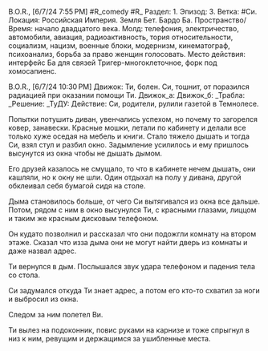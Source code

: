 B.O.R., [6/7/24 7:55 PM]
#R_comedy #R_ 
Раздел: 1.
Эпизод: 3.
Ветка: #Си.
Локация: Российская Империя. Земля Бет. Бардо Ба.
Пространство/Время: начало двадцатого века.
Молд: телефония, электричество, автомобили, авиация, радиоактивность, тория относительности, социализм, нацизм, военные блоки, модернизм, кинематограф, психоанализ, борьба за право женщин голосовать.
Место действия: интерфейс Ба для связей Тригер-многоклеточное, форк под  хомосапиенс.

B.O.R., [6/7/24 10:30 PM]
Движок: Ти, болен. Си, тошнит, от поразился радиацией при оказании помощи Ти.
Движок_а: 
Движок_б: 
_Трабла: 
_Решение:
_ТуДУ: 
Действие: Си, родители, рулили газетой в Темнолесе.

Попытки потушить диван, увенчались успехом, но почему то загорелся ковер, занавески. Красные мошки, летали по кабинету и делали все только хуже оседая на мебель и книги. Стало тяжело дышать и тогда Си, взял стул и разбил окно. Задымление усилилось и ему пришлось высунутся из окна чтобы не дышать дымом.

Его друзей казалось не смущало, то что в кабинете нечем дышать, они кашляли, но к окну не шли. Один отдыхал на полу у дивана, другой обклеивал себя бумагой сидя на столе.

Дыма становилось больше, от чего Си вытягивался из окна все дальше. Потом, рядом с ним в окно высунулся Ти, с красными глазами, лиццом и таким же красным дисковым телефоном. 

Он кудато позволнил и рассказал что они подожгли комнату на втором этаже. Сказал что изза дыма они не могут найти дверь из комнаты и даже назвал адрес. 

Ти вернулся в дым. Послышался звук удара телефоном и падения тела со стола.

Си задумался откуда Ти знает адрес, а потом его кто-то схватил за ноги и выбросил из окна.

Следом за ним полетел Ви. 

Ти вылез на подоконник, повис руками на карнизе и тоже спрыгнул в низ к ним, ревущим и держащимся за ушибленные места.